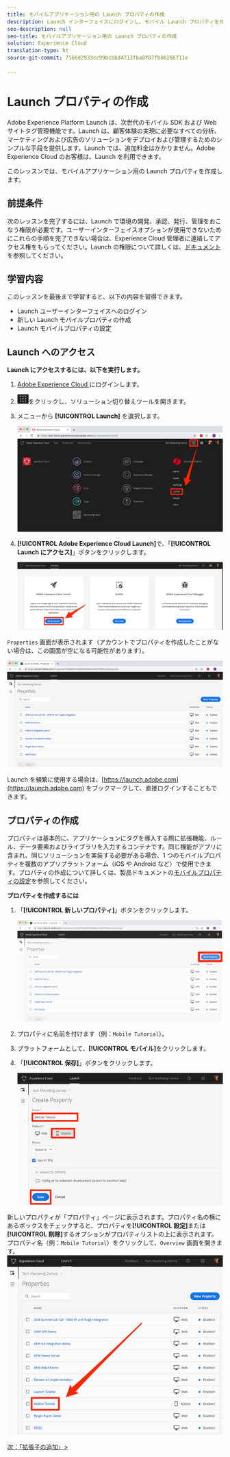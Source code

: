 ```yaml
---
title: モバイルアプリケーション用の Launch プロパティの作成
description: Launch インターフェイスにログインし、モバイル Launch プロパティを作成する方法を説明します。このレッスンは、「モバイル iOS Swift アプリケーションでの Experience Cloud の実装」チュートリアルの一部です。
seo-description: null
seo-title: モバイルアプリケーション用の Launch プロパティの作成
solution: Experience Cloud
translation-type: ht
source-git-commit: 7166d2933cc99bcbbd4713fba8f87fb0826b711e

---
```



# Launch プロパティの作成

Adobe Experience Platform Launch は、次世代のモバイル SDK および Web サイトタグ管理機能です。Launch は、顧客体験の実現に必要なすべての分析、マーケティングおよび広告のソリューションをデプロイおよび管理するためのシンプルな手段を提供します。Launch では、追加料金はかかりません。Adobe Experience Cloud のお客様は、Launch を利用できます。

このレッスンでは、モバイルアプリケーション用の Launch プロパティを作成します。

## 前提条件

次のレッスンを完了するには、Launch で環境の開発、承認、発行、管理をおこなう権限が必要です。ユーザーインターフェイスオプションが使用できないためにこれらの手順を完了できない場合は、Experience Cloud 管理者に連絡してアクセス権をもらってください。Launch の権限について詳しくは、[ドキュメント](https://docs.adobe.com/content/help/ja-JP/launch/using/reference/admin/user-permissions.html)を参照してください。

## 学習内容

このレッスンを最後まで学習すると、以下の内容を習得できます。

* Launch ユーザーインターフェイスへのログイン
* 新しい Launch モバイルプロパティの作成
* Launch モバイルプロパティの設定

## Launch へのアクセス

**Launch にアクセスするには、以下を実行します。**

1. [Adobe Experience Cloud ](https://experiencecloud.adobe.com)にログインします。

1. ![ソリューション切り替えアイコン](images/mobile-launch-solutionSwitcher.png)をクリックし、ソリューション切り替えツールを開きます。

1. メニューから **[!UICONTROL Launch]** を選択します。

   ![アイコンを使用してソリューション切り替えツールを開き、「アクティブ化」をクリックする](images/mobile-launch-solutionSwitcherActivation.png)

1. **[!UICONTROL Adobe Experience Cloud Launch]**&#x200B;で、「**[!UICONTROL Launch にアクセス]**」ボタンをクリックします。

   ![「Launch」ボタンをクリックする](images/mobile-launch-goToLaunch.png)

`Properties` 画面が表示されます（アカウントでプロパティを作成したことがない場合は、この画面が空になる可能性があります）。

![プロパティ画面](images/mobile-launch-propertiesScreen.png)

Launch を頻繁に使用する場合は、[https://launch.adobe.com](https://launch.adobe.com) をブックマークして、直接ログインすることもできます。

## プロパティの作成

プロパティは基本的に、アプリケーションにタグを導入する際に拡張機能、ルール、データ要素およびライブラリを入力するコンテナです。同じ機能がアプリに含まれ、同じソリューションを実装する必要がある場合、1 つのモバイルプロパティを複数のアプリプラットフォーム（iOS や Android など）で使用できます。プロパティの作成について詳しくは、製品ドキュメントの[モバイルプロパティの設定](https://aep-sdks.gitbook.io/docs/getting-started/create-a-mobile-property)を参照してください。

**プロパティを作成するには**

1. 「**[!UICONTROL 新しいプロパティ]**」ボタンをクリックします。

   ![新規プロパティをクリックする](images/mobile-launch-addNewProperty.png)

1. プロパティに名前を付けます（例：`Mobile Tutorial`）。
1. プラットフォームとして、**[!UICONTROL モバイル]**&#x200B;をクリックします。
1. 「**[!UICONTROL 保存]**」ボタンをクリックします。

   ![新しいプロパティの作成](images/mobile-launch-newProperty.png)

新しいプロパティが「プロパティ」ページに表示されます。プロパティ名の横にあるボックスをチェックすると、プロパティを&#x200B;**[!UICONTROL 設定]**&#x200B;または&#x200B;**[!UICONTROL 削除]**&#x200B;するオプションがプロパティリストの上に表示されます。プロパティ名（例：`Mobile Tutorial`）をクリックして、`Overview` 画面を開きます。![プロパティ名をクリックして開く](images/mobile-launch-openProperty.png)

[次：「拡張子の追加」&gt;](launch-add-extensions.md)
